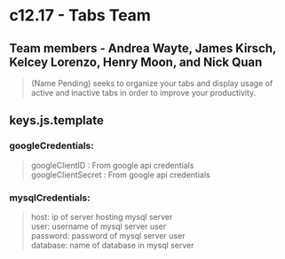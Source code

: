 # c12.17 - Tabs Team

## Team members - Andrea Wayte, James Kirsch, Kelcey Lorenzo, Henry Moon, and Nick Quan

> (Name Pending) seeks to organize your tabs and display usage of active and inactive tabs in order to improve your productivity.

## keys.js.template

### googleCredentials:
>   googleClientID : From google api credentials <br>
>   googleClientSecret : From google api credentials <br>


### mysqlCredentials:
>   host: ip of server hosting mysql server <br>
>   user: username of mysql server user <br>
>   password: password of mysql server user <br>
>   database: name of database in mysql server <br>

